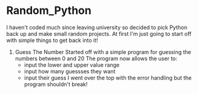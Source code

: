 # Random_Python

I haven't coded much since leaving university so decided to pick Python back up and make small random projects.
At first I'm just going to start off with simple things to get back into it!

1. Guess The Number
  Started off with a simple program for guessing the numbers between 0 and 20
  The program now allows the user to:
    - input the lower and upper value range
    - input how many guessses they want
    - input their guess
  I went over the top with the error handling but the program shouldn't break!
